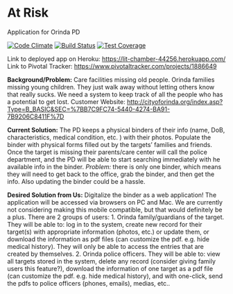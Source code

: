 # At Risk
Application for Orinda PD

[![Code Climate](https://codeclimate.com/github/MattZhao/AtRisk/badges/gpa.svg)](https://codeclimate.com/github/MattZhao/AtRisk)
[![Build Status](https://travis-ci.org/MattZhao/AtRisk.svg?branch=master)](https://travis-ci.org/MattZhao/AtRisk)
[![Test Coverage](https://codeclimate.com/github/MattZhao/AtRisk/badges/coverage.svg)](https://codeclimate.com/github/MattZhao/AtRisk/coverage)

Link to deployed app on Heroku: https://lit-chamber-44256.herokuapp.com/
Link to Pivotal Tracker: https://www.pivotaltracker.com/projects/1886649

**Background/Problem:**
Care facilities missing old people. Orinda families missing young children. They just walk away without letting others know that really sucks. We need a system to keep track of all the people who has a potential to get lost. Customer Website: http://cityoforinda.org/index.asp?Type=B_BASIC&SEC=%7BB7C9FC74-5440-4274-BA91-7B9206C8411F%7D

**Current Solution:**
The PD keeps a physical binders of their info (name, DoB, characteristics, medical condition, etc. ) with their photos. Populate the binder with physical forms filled out by the targets’ families and friends. Once the target is missing their parents/care center will call the police department, and the PD will be able to start searching immediately with he available info in the binder. *Problem:* there is only one binder, which means they will need to get back to the office, grab the binder, and then get the info. Also updating the binder could be a hassle.

**Desired Solution from Us:**
Digitalize the binder as a web application! The application will be accessed via browsers on PC and Mac. We are currently not considering making this mobile compatible, but that would definitely be a plus. There are 2 groups of users: 1. Orinda family/guardians of the target. They will be able to: log in to the system, create new record for their target(s) with appropriate information (photos, etc.) or update them, or download the information as pdf files (can customize the pdf. e.g. hide medical history). They will only be able to access the entries that are created by themselves. 2. Orinda police officers. They will be able to: view all targets stored in the system, delete any record (consider giving family users this feature?), download the information of one target as a pdf file (can customize the pdf. e.g. hide medical history), and with one-click, send the pdfs to police officers (phones, emails), medias, etc..

